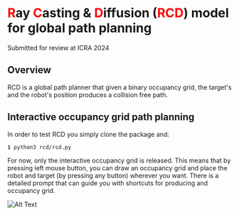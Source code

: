 #  <span style="color:red;">R</span>ay <span style="color:red;">C</span>asting & <span style="color:red;">D</span>iffusion (<span style="color:red;">RCD</span>) model for global path planning 
Submitted for review at ICRA 2024

## Overview
RCD is a global path planner that given a binary occupancy grid, the target's and the robot's position produces a collision free path.


## Interactive occupancy grid path planning
In order to test RCD you simply clone the package and:
```
$ python3 rcd/rcd.py
```

For now, only the interactive occupancy grid is released. This means that by pressing left mouse button, you can draw an occupancy grid and place the robot and target (by pressing any button) wherever you want. 
There is a detailed prompt that can guide you with shortcuts for producing and occupancy grid.

![Alt Text](.gif/RCD.gif)
